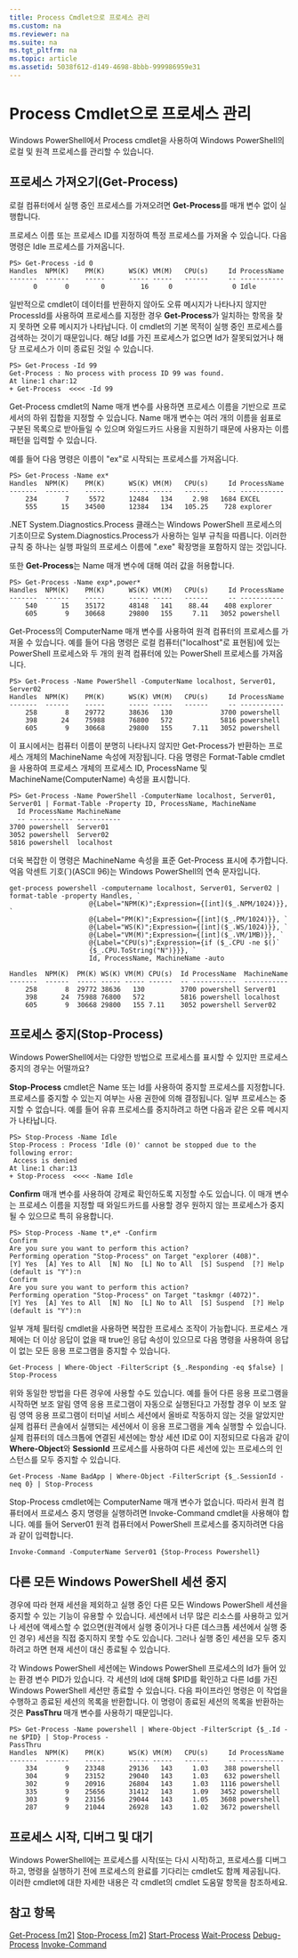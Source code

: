```yaml
---
title: Process Cmdlet으로 프로세스 관리
ms.custom: na
ms.reviewer: na
ms.suite: na
ms.tgt_pltfrm: na
ms.topic: article
ms.assetid: 5038f612-d149-4698-8bbb-999986959e31
---
```

# Process Cmdlet으로 프로세스 관리
Windows PowerShell에서 Process cmdlet을 사용하여 Windows PowerShell의 로컬 및 원격 프로세스를 관리할 수 있습니다.

## 프로세스 가져오기(Get\-Process)
로컬 컴퓨터에서 실행 중인 프로세스를 가져오려면 **Get\-Process**를 매개 변수 없이 실행합니다.

프로세스 이름 또는 프로세스 ID를 지정하여 특정 프로세스를 가져올 수 있습니다. 다음 명령은 Idle 프로세스를 가져옵니다.

```
PS> Get-Process -id 0
Handles  NPM(K)    PM(K)      WS(K) VM(M)   CPU(s)     Id ProcessName
-------  ------    -----      ----- -----   ------     -- -----------
      0       0        0         16     0               0 Idle
```

일반적으로 cmdlet이 데이터를 반환하지 않아도 오류 메시지가 나타나지 않지만 ProcessId를 사용하여 프로세스를 지정한 경우 **Get\-Process**가 일치하는 항목을 찾지 못하면 오류 메시지가 나타납니다. 이 cmdlet의 기본 목적이 실행 중인 프로세스를 검색하는 것이기 때문입니다. 해당 Id를 가진 프로세스가 없으면 Id가 잘못되었거나 해당 프로세스가 이미 종료된 것일 수 있습니다.

```
PS> Get-Process -Id 99
Get-Process : No process with process ID 99 was found.
At line:1 char:12
+ Get-Process  <<<< -Id 99
```

Get\-Process cmdlet의 Name 매개 변수를 사용하면 프로세스 이름을 기반으로 프로세서의 하위 집합을 지정할 수 있습니다. Name 매개 변수는 여러 개의 이름을 쉼표로 구분된 목록으로 받아들일 수 있으며 와일드카드 사용을 지원하기 때문에 사용자는 이름 패턴을 입력할 수 있습니다.

예를 들어 다음 명령은 이름이 "ex"로 시작되는 프로세스를 가져옵니다.

```
PS> Get-Process -Name ex*
Handles  NPM(K)    PM(K)      WS(K) VM(M)   CPU(s)     Id ProcessName
-------  ------    -----      ----- -----   ------     -- -----------
    234       7     5572      12484   134     2.98   1684 EXCEL
    555      15    34500      12384   134   105.25    728 explorer
```

.NET System.Diagnostics.Process 클래스는 Windows PowerShell 프로세스의 기초이므로 System.Diagnostics.Process가 사용하는 일부 규칙을 따릅니다. 이러한 규칙 중 하나는 실행 파일의 프로세스 이름에 ".exe" 확장명을 포함하지 않는 것입니다.

또한 **Get\-Process**는 Name 매개 변수에 대해 여러 값을 허용합니다.

```
PS> Get-Process -Name exp*,power* 
Handles  NPM(K)    PM(K)      WS(K) VM(M)   CPU(s)     Id ProcessName
-------  ------    -----      ----- -----   ------     -- -----------
    540      15    35172      48148   141    88.44    408 explorer
    605       9    30668      29800   155     7.11   3052 powershell
```

Get\-Process의 ComputerName 매개 변수를 사용하여 원격 컴퓨터의 프로세스를 가져올 수 있습니다. 예를 들어 다음 명령은 로컬 컴퓨터("localhost"로 표현됨)에 있는 PowerShell 프로세스와 두 개의 원격 컴퓨터에 있는 PowerShell 프로세스를 가져옵니다.

```
PS> Get-Process -Name PowerShell -ComputerName localhost, Server01, Server02
Handles  NPM(K)    PM(K)      WS(K) VM(M)   CPU(s)     Id ProcessName
-------  ------    -----      ----- -----   ------     -- -----------
    258       8    29772      38636   130            3700 powershell
    398      24    75988      76800   572            5816 powershell
    605       9    30668      29800   155     7.11   3052 powershell
```

이 표시에서는 컴퓨터 이름이 분명히 나타나지 않지만 Get\-Process가 반환하는 프로세스 개체의 MachineName 속성에 저장됩니다. 다음 명령은 Format\-Table cmdlet을 사용하여 프로세스 개체의 프로세스 ID, ProcessName 및 MachineName(ComputerName) 속성을 표시합니다.

```
PS> Get-Process -Name PowerShell -ComputerName localhost, Server01, Server01 | Format-Table -Property ID, ProcessName, MachineName
  Id ProcessName MachineName
  -- ----------- -----------
3700 powershell  Server01
3052 powershell  Server02
5816 powershell  localhost
```

더욱 복잡한 이 명령은 MachineName 속성을 표준 Get\-Process 표시에 추가합니다. 억음 악센트 기호(\`)(ASCII 96)는 Windows PowerShell의 연속 문자입니다.

```
get-process powershell -computername localhost, Server01, Server02 | format-table -property Handles, `
                    @{Label="NPM(K)";Expression={[int]($_.NPM/1024)}}, `
                    @{Label="PM(K)";Expression={[int]($_.PM/1024)}}, `
                    @{Label="WS(K)";Expression={[int]($_.WS/1024)}}, `
                    @{Label="VM(M)";Expression={[int]($_.VM/1MB)}}, `
                    @{Label="CPU(s)";Expression={if ($_.CPU -ne $()` 
                    {$_.CPU.ToString("N")}}}, `                                                                         
                    Id, ProcessName, MachineName -auto

Handles  NPM(K)  PM(K) WS(K) VM(M) CPU(s)  Id ProcessName  MachineName
-------  ------  ----- ----- ----- ------  -- -----------  -----------
    258       8  29772 38636   130         3700 powershell Server01
    398      24  75988 76800   572         5816 powershell localhost
    605       9  30668 29800   155 7.11    3052 powershell Server02
```

## 프로세스 중지(Stop\-Process)
Windows PowerShell에서는 다양한 방법으로 프로세스를 표시할 수 있지만 프로세스 중지의 경우는 어떨까요?

**Stop\-Process** cmdlet은 Name 또는 Id를 사용하여 중지할 프로세스를 지정합니다. 프로세스를 중지할 수 있는지 여부는 사용 권한에 의해 결정됩니다. 일부 프로세스는 중지할 수 없습니다. 예를 들어 유휴 프로세스를 중지하려고 하면 다음과 같은 오류 메시지가 나타납니다.

```
PS> Stop-Process -Name Idle
Stop-Process : Process 'Idle (0)' cannot be stopped due to the following error:
 Access is denied
At line:1 char:13
+ Stop-Process  <<<< -Name Idle
```

**Confirm** 매개 변수를 사용하여 강제로 확인하도록 지정할 수도 있습니다. 이 매개 변수는 프로세스 이름을 지정할 때 와일드카드를 사용할 경우 원하지 않는 프로세스가 중지될 수 있으므로 특히 유용합니다.

```
PS> Stop-Process -Name t*,e* -Confirm
Confirm
Are you sure you want to perform this action?
Performing operation "Stop-Process" on Target "explorer (408)".
[Y] Yes  [A] Yes to All  [N] No  [L] No to All  [S] Suspend  [?] Help
(default is "Y"):n
Confirm
Are you sure you want to perform this action?
Performing operation "Stop-Process" on Target "taskmgr (4072)".
[Y] Yes  [A] Yes to All  [N] No  [L] No to All  [S] Suspend  [?] Help
(default is "Y"):n
```

일부 개체 필터링 cmdlet을 사용하면 복잡한 프로세스 조작이 가능합니다. 프로세스 개체에는 더 이상 응답이 없을 때 true인 응답 속성이 있으므로 다음 명령을 사용하여 응답이 없는 모든 응용 프로그램을 중지할 수 있습니다.

```
Get-Process | Where-Object -FilterScript {$_.Responding -eq $false} | Stop-Process
```

위와 동일한 방법을 다른 경우에 사용할 수도 있습니다. 예를 들어 다른 응용 프로그램을 시작하면 보조 알림 영역 응용 프로그램이 자동으로 실행된다고 가정할 경우 이 보조 알림 영역 응용 프로그램이 터미널 서비스 세션에서 올바로 작동하지 않는 것을 알았지만 실제 컴퓨터 콘솔에서 실행되는 세션에서 이 응용 프로그램을 계속 실행할 수 있습니다. 실제 컴퓨터의 데스크톱에 연결된 세션에는 항상 세션 ID로 0이 지정되므로 다음과 같이 **Where\-Object**와 **SessionId** 프로세스를 사용하여 다른 세션에 있는 프로세스의 인스턴스를 모두 중지할 수 있습니다.

```
Get-Process -Name BadApp | Where-Object -FilterScript {$_.SessionId -neq 0} | Stop-Process
```

Stop\-Process cmdlet에는 ComputerName 매개 변수가 없습니다. 따라서 원격 컴퓨터에서 프로세스 중지 명령을 실행하려면 Invoke\-Command cmdlet을 사용해야 합니다. 예를 들어 Server01 원격 컴퓨터에서 PowerShell 프로세스를 중지하려면 다음과 같이 입력합니다.

```
Invoke-Command -ComputerName Server01 {Stop-Process Powershell}
```

## 다른 모든 Windows PowerShell 세션 중지
경우에 따라 현재 세션을 제외하고 실행 중인 다른 모든 Windows PowerShell 세션을 중지할 수 있는 기능이 유용할 수 있습니다. 세션에서 너무 많은 리소스를 사용하고 있거나 세션에 액세스할 수 없으면(원격에서 실행 중이거나 다른 데스크톱 세션에서 실행 중인 경우) 세션을 직접 중지하지 못할 수도 있습니다. 그러나 실행 중인 세션을 모두 중지하려고 하면 현재 세션이 대신 종료될 수 있습니다.

각 Windows PowerShell 세션에는 Windows PowerShell 프로세스의 Id가 들어 있는 환경 변수 PID가 있습니다. 각 세션의 Id에 대해 $PID를 확인하고 다른 Id를 가진 Windows PowerShell 세션만 종료할 수 있습니다. 다음 파이프라인 명령은 이 작업을 수행하고 종료된 세션의 목록을 반환합니다. 이 명령이 종료된 세션의 목록을 반환하는 것은 **PassThru** 매개 변수를 사용하기 때문입니다.

```
PS> Get-Process -Name powershell | Where-Object -FilterScript {$_.Id -ne $PID} | Stop-Process -
PassThru
Handles  NPM(K)    PM(K)      WS(K) VM(M)   CPU(s)     Id ProcessName
-------  ------    -----      ----- -----   ------     -- -----------
    334       9    23348      29136   143     1.03    388 powershell
    304       9    23152      29040   143     1.03    632 powershell
    302       9    20916      26804   143     1.03   1116 powershell
    335       9    25656      31412   143     1.09   3452 powershell
    303       9    23156      29044   143     1.05   3608 powershell
    287       9    21044      26928   143     1.02   3672 powershell
```

## 프로세스 시작, 디버그 및 대기
Windows PowerShell에는 프로세스를 시작(또는 다시 시작)하고, 프로세스를 디버그하고, 명령을 실행하기 전에 프로세스의 완료를 기다리는 cmdlet도 함께 제공됩니다. 이러한 cmdlet에 대한 자세한 내용은 각 cmdlet의 cmdlet 도움말 항목을 참조하세요.

## 참고 항목
[Get-Process [m2]](https://technet.microsoft.com/en-us/library/27a05dbd-4b69-48a3-8d55-b295f6225f15)
[Stop-Process [m2]](https://technet.microsoft.com/en-us/library/12454238-9881-457a-bde4-fb6cd124deec)
[Start-Process](https://technet.microsoft.com/en-us/library/41a7e43c-9bb3-4dc2-8b0c-f6c32962e72c)
[Wait-Process](https://technet.microsoft.com/en-us/library/9222af7a-789d-4a09-aa90-09d7c256c799)
[Debug-Process](https://technet.microsoft.com/en-us/library/eea1dace-3913-4dbd-b659-5a94a610eee1)
[Invoke-Command](https://technet.microsoft.com/en-us/library/22fd98ba-1874-492e-95a5-c069467b8462)



<!--HONumber=Apr16_HO2-->


